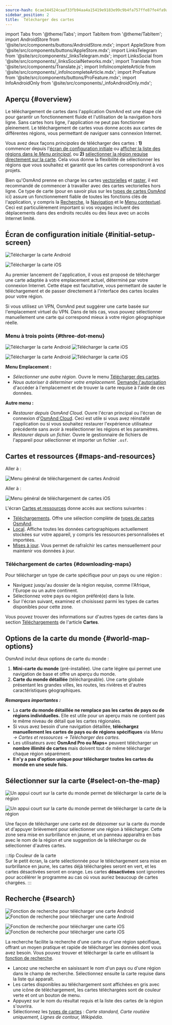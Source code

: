 ```yaml
---
source-hash: 6cae344524caaf33fb94aa4a15419e9183e99c9b4fa757ffe87fe4fa9acb30b3
sidebar_position: 2
title:  Télécharger des cartes
---
```


import Tabs from '@theme/Tabs';
import TabItem from '@theme/TabItem';
import AndroidStore from '@site/src/components/buttons/AndroidStore.mdx';
import AppleStore from '@site/src/components/buttons/AppleStore.mdx';
import LinksTelegram from '@site/src/components/_linksTelegram.mdx';
import LinksSocial from '@site/src/components/_linksSocialNetworks.mdx';
import Translate from '@site/src/components/Translate.js';
import InfoIncompleteArticle from '@site/src/components/_infoIncompleteArticle.mdx';
import ProFeature from '@site/src/components/buttons/ProFeature.mdx';
import InfoAndroidOnly from '@site/src/components/_infoAndroidOnly.mdx';



## Aperçu {#overview}

Le téléchargement de cartes dans l'application OsmAnd est une étape clé pour garantir un fonctionnement fluide et l'utilisation de la navigation hors ligne. Sans cartes hors ligne, l'application ne peut pas fonctionner pleinement. Le téléchargement de cartes vous donne accès aux cartes de différentes régions, vous permettant de naviguer sans connexion Internet.  

Vous avez deux façons *principales* de télécharger des cartes : **1)** commencer depuis l'[écran de configuration initiale](#initial-setup-screen) ou [afficher la liste des régions dans le *Menu principal*](#maps-and-resources), ou **2)** [sélectionner la région requise directement sur la carte](#select-on-the-map). Cela vous donne la flexibilité de sélectionner les régions que vous souhaitez et garantit que les cartes correspondront à vos projets.  

Bien qu'OsmAnd prenne en charge les cartes [vectorielles](../map/vector-maps.md) et [raster](../map/raster-maps.md), il est recommandé de commencer à travailler avec des cartes vectorielles hors ligne. Ce type de carte (pour en savoir plus sur les [types de cartes OsmAnd](../personal/maps-resources.md#map-types) ici) assure un fonctionnement fiable de toutes les fonctions clés de l'application, y compris la [Recherche](../search/index.md), la [Navigation](../navigation/index.md) et le [Menu contextuel](../map/map-context-menu.md). Ceci est particulièrement important si vos voyages incluent des déplacements dans des endroits reculés ou des lieux avec un accès Internet limité.


## Écran de configuration initiale {#initial-setup-screen}

<Tabs groupId="operating-systems" queryString="current-os">

<TabItem value="android" label="Android">

![Télécharger la carte Android](@site/static/img/steps/start_screen_first_screen_andr.png)

</TabItem>

<TabItem value="ios" label="iOS">

![Télécharger la carte iOS](@site/static/img/steps/start_screen_first_screen_ios.png)

</TabItem>

</Tabs>

Au premier lancement de l'application, il vous est proposé de télécharger une carte adaptée à votre emplacement actuel, déterminé par votre connexion Internet. Cette étape est facultative, vous permettant de sauter le téléchargement et de passer directement à l'interface des cartes locales pour votre région.  

Si vous utilisez un VPN, OsmAnd peut suggérer une carte basée sur l'emplacement virtuel du VPN. Dans de tels cas, vous pouvez sélectionner manuellement une carte qui correspond mieux à votre région géographique réelle.  


### Menu à trois points {#three-dot-menu}

<Tabs groupId="operating-systems" queryString="current-os">

<TabItem value="android" label="Android">

![Télécharger la carte Android](@site/static/img/steps/start_screen_first_screen_location_andr.png)   ![Télécharger la carte iOS](@site/static/img/steps/start_screen_first_screen_other_andr.png)

</TabItem>

<TabItem value="ios" label="iOS">

![Télécharger la carte Android](@site/static/img/steps/start_screen_first_screen_location_ios.png)   ![Télécharger la carte iOS](@site/static/img/steps/start_screen_first_screen_other_ios.png)

</TabItem>

</Tabs>

**Menu Emplacement :**

- *Sélectionner une autre région.* Ouvre le menu [Télécharger des cartes](#maps-and-resources).
- *Nous autoriser à déterminer votre emplacement.* [Demande l'autorisation](../start-with/first-steps.md#permission-to-access-the-location) d'accéder à l'emplacement et de trouver la carte requise à l'aide de ces données.

**Autre menu :**

- *Restaurer depuis OsmAnd Cloud.* Ouvre l'écran principal ou l'écran de connexion d'[OsmAnd Cloud](../personal/osmand-cloud.md). Ceci est utile si vous avez réinstallé l'application ou si vous souhaitez restaurer l'expérience utilisateur précédente sans avoir à resélectionner les régions et les paramètres.
- *Restaurer depuis un fichier.* Ouvre le gestionnaire de fichiers de l'appareil pour sélectionner et importer un fichier `.osf`.  


## Cartes et ressources {#maps-and-resources}

<Tabs groupId="operating-systems" queryString="current-os">

<TabItem value="android" label="Android">

Aller à : *<Translate android="true" ids="shared_string_menu,maps_and_resources,downloads"/>*

![Menu général de téléchargement de cartes Android](@site/static/img/personal/maps/download_menu_andr.png)  

</TabItem>

<TabItem value="ios" label="iOS">

Aller à : *<Translate ios="true" ids="shared_string_menu,res_mapsres"/>*

![Menu général de téléchargement de cartes iOS](@site/static/img/personal/maps/download_menu_ios.png)

</TabItem>

</Tabs>

L'écran [Cartes et ressources](../personal/maps-resources.md) donne accès aux sections suivantes :

- [Téléchargements](../personal/maps-resources.md#downloads). Offre une sélection complète de [types de cartes OsmAnd](../personal/maps-resources.md#map-types).
- [Local](../personal/maps-resources.md#local). Affiche toutes les données cartographiques actuellement stockées sur votre appareil, y compris les ressources personnalisées et importées.
- [Mises à jour](../personal/maps-resources.md#updates). Vous permet de rafraîchir les cartes mensuellement pour maintenir vos données à jour.

### Téléchargement de cartes {#downloading-maps}

Pour télécharger un type de carte spécifique pour un pays ou une région :

- Naviguez jusqu'au dossier de la région requise, comme l'Afrique, l'Europe ou un autre continent.
- Sélectionnez votre pays ou région préféré(e) dans la liste.
- Sur l'écran suivant, examinez et choisissez parmi les types de cartes disponibles pour cette zone.

Vous pouvez trouver des informations sur d'autres types de cartes dans la section [Téléchargements](../personal/maps-resources.md#downloads) de l'article **Cartes**.

## Options de la carte du monde {#world-map-options}

OsmAnd inclut deux options de carte du monde :  

1. **Mini-carte du monde** (pré-installée). Une carte légère qui permet une navigation de base et offre un aperçu du monde.  
2. **Carte du monde détaillée** (téléchargeable). Une carte globale présentant les grandes villes, les routes, les rivières et d'autres caractéristiques géographiques.

***Remarques importantes :***

- La **carte du monde détaillée ne remplace pas les cartes de pays ou de régions individuelles.** Elle est utile pour un aperçu mais ne contient pas le même niveau de détail que les cartes régionales.  
- Si vous avez besoin d'une navigation détaillée, **téléchargez manuellement les cartes de pays ou de régions spécifiques** via *Menu → Cartes et ressources → Télécharger des cartes.*
- Les utilisateurs avec **OsmAnd Pro ou Maps+** peuvent télécharger un **nombre illimité de cartes** mais doivent tout de même télécharger chaque région séparément.  
- **Il n'y a pas d'option unique pour télécharger toutes les cartes du monde en une seule fois.**


## Sélectionner sur la carte {#select-on-the-map}

<Tabs groupId="operating-systems" queryString="current-os">

<TabItem value="android" label="Android">

![Un appui court sur la carte du monde permet de télécharger la carte de la région](@site/static/img/map/download_region_map_via_worldmap.png)

</TabItem>

<TabItem value="ios" label="iOS">

![Un appui court sur la carte du monde permet de télécharger la carte de la région](@site/static/img/settings/download_region_map_via_worldmap_ios.png)

</TabItem>

</Tabs>

Une façon de télécharger une carte est de dézoomer sur la carte du monde et d'appuyer brièvement pour sélectionner une région à télécharger. Cette zone sera mise en surbrillance en jaune, et un panneau apparaîtra en bas avec le nom de la région et une suggestion de la télécharger ou de sélectionner d'autres cartes.  

:::tip Couleur de la carte  
Sur le petit écran, la carte sélectionnée pour le téléchargement sera mise en surbrillance en jaune, les cartes déjà téléchargées seront en vert, et les cartes désactivées seront en orange. Les cartes **désactivées** sont ignorées pour accélérer le programme au cas où vous auriez beaucoup de cartes chargées.
:::

## Recherche {#search}

<Tabs groupId="operating-systems" queryString="current-os">

<TabItem value="android" label="Android">

![Fonction de recherche pour télécharger une carte Android](@site/static/img/settings/search_download_map_3_andr.png) ![Fonction de recherche pour télécharger une carte Android](@site/static/img/settings/search_download_map_4_andr.png)

</TabItem>

<TabItem value="ios" label="iOS">

![Fonction de recherche pour télécharger une carte iOS](@site/static/img/settings/search_download_map_1_ios.png) ![Fonction de recherche pour télécharger une carte iOS](@site/static/img/settings/search_download_map_2_ios.png)

</TabItem>

</Tabs>

La recherche facilite la recherche d'une carte ou d'une région spécifique, offrant un moyen pratique et rapide de télécharger les données dont vous avez besoin. Vous pouvez trouver et télécharger la carte en utilisant la [fonction de recherche](../search/index.md).

- Lancez une recherche en saisissant le nom d'un pays ou d'une région dans le champ de recherche. Sélectionnez ensuite la carte requise dans la liste qui apparaît.
- Les cartes disponibles au téléchargement sont affichées en gris avec une icône de téléchargement, les cartes téléchargées sont de couleur verte et ont un bouton de menu.
- Appuyez sur le nom du résultat requis et la liste des cartes de la région s'ouvrira.
- Sélectionnez les [types de cartes](../personal/maps-resources.md#map-types) : *Carte standard, Carte routière uniquement, Lignes de contour, Wikipédia*.